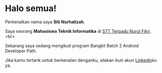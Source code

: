 # Halo semua! 

Perkenalkan nama saya **Siti Nurhalizah**.<br>

Saya seorang **Mahasiswa Teknik Informatika** di [STT Terpadu Nurul Fikri]([https://www.dicoding.com/](https://nurulfikri.ac.id/)).<br>

Sekarang saya sedang mengikuti program Bangkit Batch 2 Android Developer Path.<br>

Jika kamu tertarik untuk berkenalan denganku, silakan ikuti akun [Linkedin](https://www.linkedin.com/in/siti-nurhalizah)ku ya.
